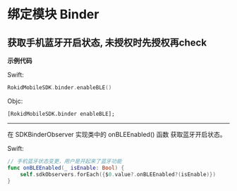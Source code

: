 # 绑定模块 Binder

## 获取手机蓝牙开启状态, 未授权时先授权再check

**示例代码**

Swift:

```swift
RokidMobileSDK.binder.enableBLE()
```

Objc:

```objc
[RokidMobileSDK.binder enableBLE];
```

---

在 SDKBinderObserver 实现类中的 onBLEEnabled() 函数 获取蓝牙开启状态。

Swift:

```swift
// 手机蓝牙状态变更，用户是开起来了蓝牙功能
func onBLEEnabled(_ isEnable: Bool) {
    self.sdkObservers.forEach({$0.value?.onBLEEnabled?(isEnable)})
}
```



